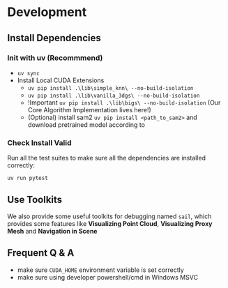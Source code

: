 # Development

## Install Dependencies

### Init with uv (Recommmend)

- `uv sync`
- Install Local CUDA Extensions
  - `uv pip install .\lib\simple_knn\ --no-build-isolation`
  - `uv pip install .\lib\vanilla_3dgs\ --no-build-isolation`
  - !Important `uv pip install .\lib\bigs\ --no-build-isolation` (Our Core Algorithm Implementation lives here!)
  - (Optional) install sam2 `uv pip install <path_to_sam2>` and download pretrained model according to 

### Check Install Valid

Run all the test suites to make sure all the dependencies are installed correctly:

`uv run pytest`

## Use Toolkits

We also provide some useful toolkits for debugging named `sail`, which provides some features like **Visualizing Point Cloud**, **Visualizing Proxy Mesh** and **Navigation in Scene**

## Frequent Q & A

- make sure `CUDA_HOME` environment variable is set correctly
- make sure using developer powershell/cmd in Windows MSVC


